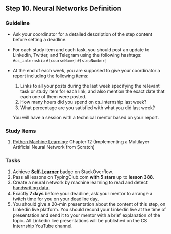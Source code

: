 ## Step 10. Neural Networks Definition

### Guideline

- Ask your coordinator for a detailed description of the step content before setting a deadline.

- For each study item and each task, you should post an update to LinkedIn, Twitter, and Telegram using the following hashtags:
`#cs_internship`
`#[courseName]`
`#[stepNumber]`

- At the end of each week, you are supposed to give your coordinator a report including the following items:
  1. Links to all your posts during the last week specifying the relevant task or study item for each link, and also mention the exact date that each one of them were posted.
  2. How many hours did you spend on cs_internship last week?
  3. What percentage are you satisfied with what you did last week?

  You will have a session with a technical mentor based on your report.
  
  
### Study Items

  1. [Python Machine Learning](README.md): Chapter 12 (Implementing a Multilayer Artificial Neural Network from Scratch)


### Tasks

 1. Achieve [**Self-Learner**](https://stackoverflow.com/help/badges/14/self-learner) badge on StackOverflow.
 2. Pass all lessons on TypingClub.com **with 5 stars** up to **lesson 388**.
 3. Create a neural network by machine learning to read and detect [handwriting data](https://archive.ics.uci.edu/dataset/81/pen+based+recognition+of+handwritten+digits).
 4. Exactly **7 days** before your deadline, ask your mentor to arrange a twitch time for you on your deadline day.
 5. You should give a 20-min presentation about the content of this step, on Linkedin live platform. You should record your Linkedin live at the time of presentation and send it to your mentor with a brief explanation of the topic. All Linkedin live presentations will be published on the CS Internship YouTube channel.

